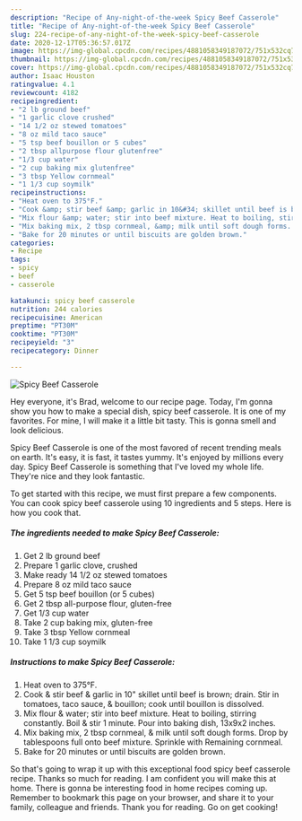 ```yaml
---
description: "Recipe of Any-night-of-the-week Spicy Beef Casserole"
title: "Recipe of Any-night-of-the-week Spicy Beef Casserole"
slug: 224-recipe-of-any-night-of-the-week-spicy-beef-casserole
date: 2020-12-17T05:36:57.017Z
image: https://img-global.cpcdn.com/recipes/4881058349187072/751x532cq70/spicy-beef-casserole-recipe-main-photo.jpg
thumbnail: https://img-global.cpcdn.com/recipes/4881058349187072/751x532cq70/spicy-beef-casserole-recipe-main-photo.jpg
cover: https://img-global.cpcdn.com/recipes/4881058349187072/751x532cq70/spicy-beef-casserole-recipe-main-photo.jpg
author: Isaac Houston
ratingvalue: 4.1
reviewcount: 4182
recipeingredient:
- "2 lb ground beef"
- "1 garlic clove crushed"
- "14 1/2 oz stewed tomatoes"
- "8 oz mild taco sauce"
- "5 tsp beef bouillon or 5 cubes"
- "2 tbsp allpurpose flour glutenfree"
- "1/3 cup water"
- "2 cup baking mix glutenfree"
- "3 tbsp Yellow cornmeal"
- "1 1/3 cup soymilk"
recipeinstructions:
- "Heat oven to 375°F."
- "Cook &amp; stir beef &amp; garlic in 10&#34; skillet until beef is brown; drain. Stir in tomatoes, taco sauce, &amp; bouillon;  cook until bouillon is dissolved."
- "Mix flour &amp; water; stir into beef mixture. Heat to boiling, stirring constantly.  Boil &amp; stir 1 minute.  Pour into baking dish, 13x9x2 inches."
- "Mix baking mix, 2 tbsp cornmeal, &amp; milk until soft dough forms.  Drop by tablespoons full onto beef mixture.  Sprinkle with Remaining cornmeal."
- "Bake for 20 minutes or until biscuits are golden brown."
categories:
- Recipe
tags:
- spicy
- beef
- casserole

katakunci: spicy beef casserole 
nutrition: 244 calories
recipecuisine: American
preptime: "PT30M"
cooktime: "PT30M"
recipeyield: "3"
recipecategory: Dinner

---
```



![Spicy Beef Casserole](https://img-global.cpcdn.com/recipes/4881058349187072/751x532cq70/spicy-beef-casserole-recipe-main-photo.jpg)

Hey everyone, it's Brad, welcome to our recipe page. Today, I'm gonna show you how to make a special dish, spicy beef casserole. It is one of my favorites. For mine, I will make it a little bit tasty. This is gonna smell and look delicious.



Spicy Beef Casserole is one of the most favored of recent trending meals on earth. It's easy, it is fast, it tastes yummy. It's enjoyed by millions every day. Spicy Beef Casserole is something that I've loved my whole life. They're nice and they look fantastic.


To get started with this recipe, we must first prepare a few components. You can cook spicy beef casserole using 10 ingredients and 5 steps. Here is how you cook that.

<!--inarticleads1-->

##### The ingredients needed to make Spicy Beef Casserole:

1. Get 2 lb ground beef
1. Prepare 1 garlic clove, crushed
1. Make ready 14 1/2 oz stewed tomatoes
1. Prepare 8 oz mild taco sauce
1. Get 5 tsp beef bouillon (or 5 cubes)
1. Get 2 tbsp all-purpose flour, gluten-free
1. Get 1/3 cup water
1. Take 2 cup baking mix, gluten-free
1. Take 3 tbsp Yellow cornmeal
1. Take 1 1/3 cup soymilk




<!--inarticleads2-->

##### Instructions to make Spicy Beef Casserole:

1. Heat oven to 375°F.
1. Cook &amp; stir beef &amp; garlic in 10&#34; skillet until beef is brown; drain. Stir in tomatoes, taco sauce, &amp; bouillon;  cook until bouillon is dissolved.
1. Mix flour &amp; water; stir into beef mixture. Heat to boiling, stirring constantly.  Boil &amp; stir 1 minute.  Pour into baking dish, 13x9x2 inches.
1. Mix baking mix, 2 tbsp cornmeal, &amp; milk until soft dough forms.  Drop by tablespoons full onto beef mixture.  Sprinkle with Remaining cornmeal.
1. Bake for 20 minutes or until biscuits are golden brown.




So that's going to wrap it up with this exceptional food spicy beef casserole recipe. Thanks so much for reading. I am confident you will make this at home. There is gonna be interesting food in home recipes coming up. Remember to bookmark this page on your browser, and share it to your family, colleague and friends. Thank you for reading. Go on get cooking!
